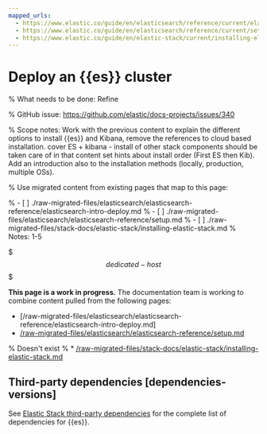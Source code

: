 ```yaml
---
mapped_urls:
  - https://www.elastic.co/guide/en/elasticsearch/reference/current/elasticsearch-intro-deploy.html
  - https://www.elastic.co/guide/en/elasticsearch/reference/current/setup.html
  - https://www.elastic.co/guide/en/elastic-stack/current/installing-elastic-stack.html
---
```


# Deploy an {{es}} cluster

% What needs to be done: Refine

% GitHub issue: https://github.com/elastic/docs-projects/issues/340

% Scope notes: Work with the previous content to explain the different options to install {{es}} and Kibana, remove the references to cloud based installation. cover ES + kibana - install of other stack components should be taken care of in that content set hints about install order (First ES then Kib). Add an introduction also to the installation methods (locally, production, multiple OSs).

% Use migrated content from existing pages that map to this page:

% - [ ] ./raw-migrated-files/elasticsearch/elasticsearch-reference/elasticsearch-intro-deploy.md
% - [ ] ./raw-migrated-files/elasticsearch/elasticsearch-reference/setup.md
% - [ ] ./raw-migrated-files/stack-docs/elastic-stack/installing-elastic-stack.md
%      Notes: 1-5

$$$dedicated-host$$$

**This page is a work in progress.** The documentation team is working to combine content pulled from the following pages:

* [/raw-migrated-files/elasticsearch/elasticsearch-reference/elasticsearch-intro-deploy.md]
* [/raw-migrated-files/elasticsearch/elasticsearch-reference/setup.md](/raw-migrated-files/elasticsearch/elasticsearch-reference/setup.md)

% Doesn't exist
% * [/raw-migrated-files/stack-docs/elastic-stack/installing-elastic-stack.md](/raw-migrated-files/stack-docs/elastic-stack/installing-elastic-stack.md)


## Third-party dependencies [dependencies-versions]

See [Elastic Stack third-party dependencies](https://artifacts.elastic.co/reports/dependencies/dependencies-current.html) for the complete list of dependencies for {{es}}.